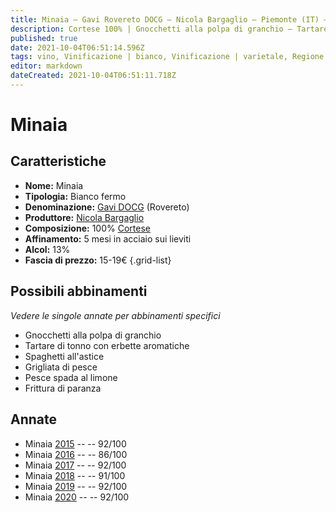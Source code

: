 ```yaml
---
title: Minaia – Gavi Rovereto DOCG – Nicola Bargaglio – Piemonte (IT) – 15-19€ – 3★-5★
description: Cortese 100% | Gnocchetti alla polpa di granchio – Tartare di tonno – Spaghetti all'astice – Grigliata di pesce – Pesce spada al limone – Frittura di paranza
published: true
date: 2021-10-04T06:51:14.596Z
tags: vino, Vinificazione | bianco, Vinificazione | varietale, Regione | Piemonte (IT), Vinificazione | fermo, Valutazioni | 5 stelle, grigliata di pesce, cortese, Prezzi | 15-19€, tartare di tonno, gnocchetti alla polpa di granchio, Alimento | pasta, Alimento-dettagli | spaghetti, Aromatizzazione | all'astice, pesce spada al limone, Frittura di paranza
editor: markdown
dateCreated: 2021-10-04T06:51:11.718Z
---
```


 # Minaia

## Caratteristiche
- **Nome:** Minaia
- **Tipologia:** Bianco fermo
- **Denominazione:** [Gavi DOCG](/denominazioni/Italia/Piemonte/DOCG/Gavi) (Rovereto)
- **Produttore:** [Nicola Bargaglio](/produttori/Italia/Piemonte/Nicola-Bargaglio)
- **Composizione:** 100% [Cortese](/vitigni/Italia/bacca-bianca/cortese)
- **Affinamento:** 5 mesi in acciaio sui lieviti 
- **Alcol:** 13%
- **Fascia di prezzo:** 15-19€
{.grid-list}



## Possibili abbinamenti
*Vedere le singole annate per abbinamenti specifici*

- Gnocchetti alla polpa di granchio
- Tartare di tonno con erbette aromatiche
- Spaghetti all'astice
- Grigliata di pesce
- Pesce spada al limone
- Frittura di paranza


## Annate

- Minaia [2015](vini/Italia/Piemonte/Nicola-Bargaglio/Gavi-dei-Gavi-Etichetta-Nera/2015) -- <span class="star-5"></span>  -- 92/100
- Minaia [2016](vini/Italia/Piemonte/Nicola-Bargaglio/Gavi-dei-Gavi-Etichetta-Nera/2016) -- <span class="star-3"></span>  -- 86/100
- Minaia [2017](vini/Italia/Piemonte/Nicola-Bargaglio/Gavi-dei-Gavi-Etichetta-Nera/2017) -- <span class="star-5"></span>  -- 92/100
- Minaia [2018](vini/Italia/Piemonte/Nicola-Bargaglio/Gavi-dei-Gavi-Etichetta-Nera/2018) -- <span class="star-5"></span>  -- 91/100
- Minaia [2019](vini/Italia/Piemonte/Nicola-Bargaglio/Gavi-dei-Gavi-Etichetta-Nera/2019) -- <span class="star-5"></span>  -- 92/100
- Minaia [2020](vini/Italia/Piemonte/Nicola-Bargaglio/Gavi-dei-Gavi-Etichetta-Nera/2020) -- <span class="star-5"></span>  -- 92/100